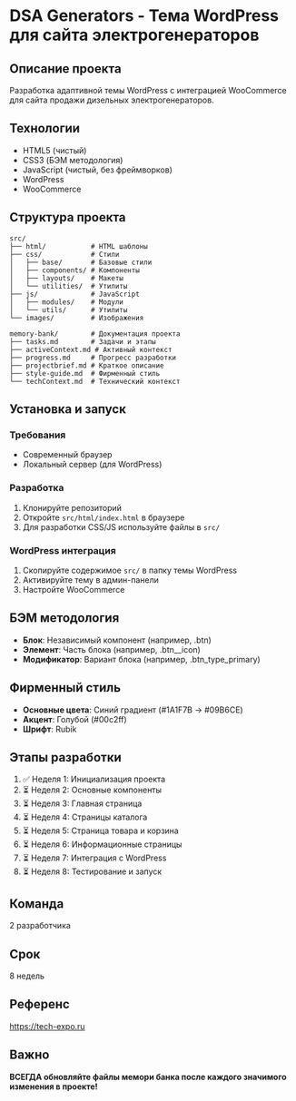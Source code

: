 # DSA Generators - Тема WordPress для сайта электрогенераторов

## Описание проекта
Разработка адаптивной темы WordPress с интеграцией WooCommerce для сайта продажи дизельных электрогенераторов.

## Технологии
- HTML5 (чистый)
- CSS3 (БЭМ методология)
- JavaScript (чистый, без фреймворков)
- WordPress
- WooCommerce

## Структура проекта
```
src/
├── html/           # HTML шаблоны
├── css/            # Стили
│   ├── base/       # Базовые стили
│   ├── components/ # Компоненты
│   ├── layouts/    # Макеты
│   └── utilities/  # Утилиты
├── js/             # JavaScript
│   ├── modules/    # Модули
│   └── utils/      # Утилиты
└── images/         # Изображения

memory-bank/        # Документация проекта
├── tasks.md        # Задачи и этапы
├── activeContext.md # Активный контекст
├── progress.md     # Прогресс разработки
├── projectbrief.md # Краткое описание
├── style-guide.md  # Фирменный стиль
└── techContext.md  # Технический контекст
```

## Установка и запуск

### Требования
- Современный браузер
- Локальный сервер (для WordPress)

### Разработка
1. Клонируйте репозиторий
2. Откройте `src/html/index.html` в браузере
3. Для разработки CSS/JS используйте файлы в `src/`

### WordPress интеграция
1. Скопируйте содержимое `src/` в папку темы WordPress
2. Активируйте тему в админ-панели
3. Настройте WooCommerce

## БЭМ методология
- **Блок**: Независимый компонент (например, .btn)
- **Элемент**: Часть блока (например, .btn__icon)
- **Модификатор**: Вариант блока (например, .btn_type_primary)

## Фирменный стиль
- **Основные цвета**: Синий градиент (#1A1F7B → #09B6CE)
- **Акцент**: Голубой (#00c2ff)
- **Шрифт**: Rubik

## Этапы разработки
1. ✅ Неделя 1: Инициализация проекта
2. ⏳ Неделя 2: Основные компоненты
3. ⏳ Неделя 3: Главная страница
4. ⏳ Неделя 4: Страницы каталога
5. ⏳ Неделя 5: Страница товара и корзина
6. ⏳ Неделя 6: Информационные страницы
7. ⏳ Неделя 7: Интеграция с WordPress
8. ⏳ Неделя 8: Тестирование и запуск

## Команда
2 разработчика

## Срок
8 недель

## Референс
https://tech-expo.ru

## Важно
**ВСЕГДА обновляйте файлы мемори банка после каждого значимого изменения в проекте!**
